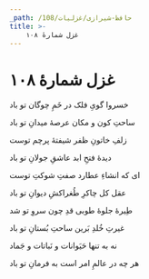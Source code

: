 ```yaml
---
_path: /حافظ-شیرازی/غزلیات/108
title: >-
    غزل شمارهٔ ۱۰۸
---
```

# غزل شمارهٔ ۱۰۸

<div class="b" id="bn1"><div class="m1"><p>خسروا گویِ فلک در خَمِ چوگان تو باد</p></div>
<div class="m2"><p>ساحتِ کون و مکان عرصهٔ میدانِ تو باد</p></div></div>
<div class="b" id="bn2"><div class="m1"><p>زلفِ خاتونِ ظفر شیفتهٔ پرچم توست</p></div>
<div class="m2"><p>دیدهٔ فتحِ ابد عاشقِ جولانِ تو باد</p></div></div>
<div class="b" id="bn3"><div class="m1"><p>ای که انشاءِ عطارد صفتِ شوکتِ توست</p></div>
<div class="m2"><p>عقل کل چاکرِ طُغراکشِ دیوانِ تو باد</p></div></div>
<div class="b" id="bn4"><div class="m1"><p>طِیرهٔ جلوهٔ طوبی قدِ چون سروِ تو شد</p></div>
<div class="m2"><p>غیرتِ خُلدِ بَرین ساحتِ بُستانِ تو باد</p></div></div>
<div class="b" id="bn5"><div class="m1"><p>نه به تنها حَیَوانات و نَباتات و جَماد</p></div>
<div class="m2"><p>هر چه در عالمِ امر است به فرمانِ تو باد</p></div></div>
